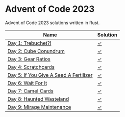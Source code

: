 # Advent of Code 2023

Advent of Code 2023 solutions written in Rust.

| Name                                                                          | Solution             |
|-------------------------------------------------------------------------------|----------------------|
| [Day 1: Trebuchet?!](https://adventofcode.com/2023/day/1)                     | [✓](src/bin/day1.rs) |
| [Day 2: Cube Conundrum](https://adventofcode.com/2023/day/2)                  | [✓](src/bin/day2.rs) |
| [Day 3: Gear Ratios](https://adventofcode.com/2023/day/3)                     | [✓](src/bin/day3.rs) |
| [Day 4: Scratchcards](https://adventofcode.com/2023/day/4)                    | [✓](src/bin/day4.rs) |
| [Day 5: If You Give A Seed A Fertilizer](https://adventofcode.com/2023/day/5) | [✓](src/bin/day5.rs) |
| [Day 6: Wait For It](https://adventofcode.com/2023/day/6)                     | [✓](src/bin/day6.rs) |
| [Day 7: Camel Cards](https://adventofcode.com/2023/day/7)                     | [✓](src/bin/day7.rs) |
| [Day 8: Haunted Wasteland](https://adventofcode.com/2023/day/8)               | [✓](src/bin/day8.rs) |
| [Day 9: Mirage Maintenance](https://adventofcode.com/2023/day/9)              | [✓](src/bin/day9.rs) |
